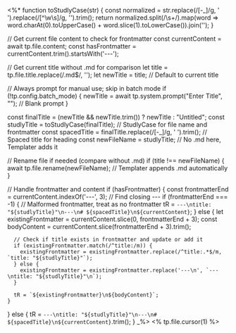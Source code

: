 <%*
  function toStudlyCase(str) {
    const normalized = str.replace(/[-_]/g, ' ').replace(/[^\w\s]/g, '').trim();
    return normalized.split(/\s+/).map(word => word.charAt(0).toUpperCase() + word.slice(1).toLowerCase()).join('');
  }

  // Get current file content to check for frontmatter
  const currentContent = await tp.file.content;
  const hasFrontmatter = currentContent.trim().startsWith('---');

  // Get current title without .md for comparison
  let title = tp.file.title.replace(/\.md$/, '');
  let newTitle = title; // Default to current title
  
  // Always prompt for manual use; skip in batch mode
  if (!tp.config.batch_mode) {
    newTitle = await tp.system.prompt("Enter Title", ""); // Blank prompt
  }
  
  const finalTitle = (newTitle && newTitle.trim()) ? newTitle : "Untitled";
  const studlyTitle = toStudlyCase(finalTitle); // StudlyCase for file name and frontmatter
  const spacedTitle = finalTitle.replace(/[-_]/g, ' ').trim(); // Spaced title for heading
  const newFileName = studlyTitle; // No .md here, Templater adds it
  
  // Rename file if needed (compare without .md)
  if (title !== newFileName) {
    await tp.file.rename(newFileName); // Templater appends .md automatically
  }

  // Handle frontmatter and content
  if (hasFrontmatter) {
    const frontmatterEnd = currentContent.indexOf('---', 3); // Find closing ---
    if (frontmatterEnd === -1) {
      // Malformed frontmatter, treat as no frontmatter
      tR = `---\ntitle: "${studlyTitle}"\n---\n# ${spacedTitle}\n${currentContent}`;
    } else {
      let existingFrontmatter = currentContent.slice(0, frontmatterEnd + 3);
      const bodyContent = currentContent.slice(frontmatterEnd + 3).trim();
      
      // Check if title exists in frontmatter and update or add it
      if (existingFrontmatter.match(/^title:/m)) {
        existingFrontmatter = existingFrontmatter.replace(/^title:.*$/m, `title: "${studlyTitle}"`);
      } else {
        existingFrontmatter = existingFrontmatter.replace('---\n', `---\ntitle: "${studlyTitle}"\n`);
      }
      
      tR = `${existingFrontmatter}\n${bodyContent}`;
    }
  } else {
    tR = `---\ntitle: "${studlyTitle}"\n---\n# ${spacedTitle}\n${currentContent}`.trim();
  }
_%>
<% tp.file.cursor(1) %>